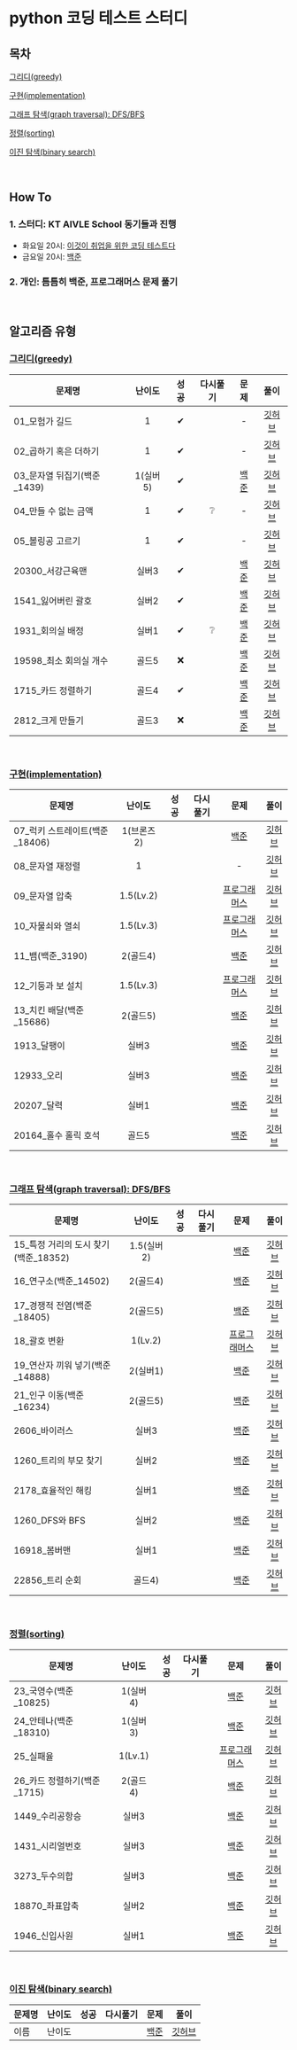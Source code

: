 # python 코딩 테스트 스터디

## 목차
[그리디(greedy)](#그리디greedy)

[구현(implementation)](#구현implementation)

[그래프 탐색(graph traversal): DFS/BFS](#그래프-탐색graph-traversal-dfsbfs)

[정렬(sorting)](#정렬sorting)

[이진 탐색(binary search)](#이진-탐색binary-search)

<br>

## How To
### 1. 스터디: KT AIVLE School 동기들과 진행
- 화요일 20시: [이것이 취업을 위한 코딩 테스트다](https://github.com/ndb796/python-for-coding-test)
- 금요일 20시: [백준](https://www.acmicpc.net)

### 2. 개인: 틈틈히 백준, 프로그래머스 문제 풀기

<br>

## 알고리즘 유형
### [그리디(greedy)](./greedy)
|문제명|난이도|성공|다시풀기|문제|풀이|
|-----|:----:|:----:|:----:|:----:|:---:|
|01_모험가 길드|1|✔||-|[깃허브](./greedy/이코테_01_모험가%20길드_0228.md)|
|02_곱하기 혹은 더하기|1|✔||-|[깃허브](./greedy/이코테_02_곱하기%20혹은%20더하기_0228.md)|
|03_문자열 뒤집기(백준_1439)|1(실버5)|✔||[백준](https://www.acmicpc.net/problem/1439)|[깃허브](./greedy/이코테_03_문자열%20뒤집기_0228.md)|
|04_만들 수 없는 금액|1|✔|❔|-|[깃허브](./greedy/이코테_04_만들%20수%20없는%20금액_0228.md)|
|05_볼링공 고르기|1|✔||-|[깃허브](./greedy/이코테_05_볼링공%20고르기_0228.md)|
|20300_서강근육맨|실버3|✔||[백준](https://www.acmicpc.net/problem/20300)|[깃허브](./greedy/백준_20300_서강근육맨_0228.md)|
|1541_잃어버린 괄호|실버2|✔||[백준](https://www.acmicpc.net/problem/1541)|[깃허브](./greedy/백준_1541_잃어버린%20괄호_0228.md)|
|1931_회의실 배정|실버1|✔|❔|[백준](https://www.acmicpc.net/problem/1931)|[깃허브](./greedy/백준_1931_회의실%20배정_0228.md)|
|19598_최소 회의실 개수|골드5|❌||[백준](https://www.acmicpc.net/problem/19598)|[깃허브](./greedy/)|
|1715_카드 정렬하기|골드4|✔||[백준](https://www.acmicpc.net/problem/1715)|[깃허브](./greedy/백준_1715_카드%20정렬하기_0228.md)|
|2812_크게 만들기|골드3|❌||[백준](https://www.acmicpc.net/problem/2812)|[깃허브](./greedy/)|

<br>

### [구현(implementation)](./implementation/)
|문제명|난이도|성공|다시풀기|문제|풀이|
|-----|:----:|:----:|:----:|:----:|:---:|
|07_럭키 스트레이트(백준_18406)|1(브론즈2)|||[백준](https://www.acmicpc.net/problem/18406)|[깃허브](./implementation/)|
|08_문자열 재정렬|1|||-|[깃허브](./implementation/)|
|09_문자열 압축|1.5(Lv.2)|||[프로그래머스](https://school.programmers.co.kr/learn/courses/30/lessons/60057)|[깃허브](./implementation/)|
|10_자물쇠와 열쇠|1.5(Lv.3)|||[프로그래머스](https://school.programmers.co.kr/learn/courses/30/lessons/60059)|[깃허브](./implementation/)|
|11_뱀(백준_3190)|2(골드4)|||[백준](https://www.acmicpc.net/problem/3190)|[깃허브](./implementation/)|
|12_기둥과 보 설치|1.5(Lv.3)|||[프로그래머스](https://school.programmers.co.kr/learn/courses/30/lessons/60061)|[깃허브](./implementation/)|
|13_치킨 배달(백준_15686)|2(골드5)|||[백준](https://www.acmicpc.net/problem/15686)|[깃허브](./implementation/)|
|1913_달팽이|실버3|||[백준](https://www.acmicpc.net/problem/1913)|[깃허브](./implementation/)|
|12933_오리|실버3|||[백준](https://www.acmicpc.net/problem/12933)|[깃허브](./implementation/)|
|20207_달력|실버1|||[백준](https://www.acmicpc.net/problem/20207)|[깃허브](./implementation/)|
|20164_홀수 홀릭 호석|골드5|||[백준](https://www.acmicpc.net/problem/20164)|[깃허브](./implementation/)|

<br>

### [그래프 탐색(graph traversal): DFS/BFS](./graph_traversal/)
|문제명|난이도|성공|다시풀기|문제|풀이|
|-----|:----:|:----:|:----:|:----:|:---:|
|15_특정 거리의 도시 찾기(백준_18352)|1.5(실버2)|||[백준](https://www.acmicpc.net/problem/18352)|[깃허브](./graph_traversal/)|
|16_연구소(백준_14502)|2(골드4)|||[백준](https://www.acmicpc.net/problem/14502)|[깃허브](./graph_traversal/)|
|17_경쟁적 전염(백준_18405)|2(골드5)|||[백준](https://www.acmicpc.net/problem/18405)|[깃허브](./graph_traversal/)|
|18_괄호 변환|1(Lv.2)|||[프로그래머스](https://school.programmers.co.kr/learn/courses/30/lessons/60058)|[깃허브](./graph_traversal/)|
|19_연산자 끼워 넣기(백준_14888)|2(실버1)|||[백준](https://www.acmicpc.net/problem/14888)|[깃허브](./graph_traversal/)|
|21_인구 이동(백준_16234)|2(골드5)|||[백준](https://www.acmicpc.net/problem/16234)|[깃허브](./graph_traversal/)|
|2606_바이러스|실버3|||[백준](https://www.acmicpc.net/problem/2606)|[깃허브](./graph_traversal/)|
|1260_트리의 부모 찾기|실버2|||[백준](https://www.acmicpc.net/problem/1260)|[깃허브](./graph_traversal/)|
|2178_효율적인 해킹|실버1|||[백준](https://www.acmicpc.net/problem/2178)|[깃허브](./graph_traversal/)|
|1260_DFS와 BFS|실버2|||[백준](https://www.acmicpc.net/problem/1260)|[깃허브](./graph_traversal/)|
|16918_봄버맨|실버1|||[백준](https://www.acmicpc.net/problem/16918)|[깃허브](./graph_traversal/)|
|22856_트리 순회|골드4)|||[백준](https://www.acmicpc.net/problem/22856)|[깃허브](./graph_traversal/)|

<br>

### [정렬(sorting)](./sorting/)
|문제명|난이도|성공|다시풀기|문제|풀이|
|-----|:----:|:----:|:----:|:----:|:---:|
|23_국영수(백준_10825)|1(실버4)|||[백준](https://www.acmicpc.net/problem/10825)|[깃허브](./sorting/)|
|24_안테나(백준_18310)|1(실버3)|||[백준](https://www.acmicpc.net/problem/18310)|[깃허브](./sorting/)|
|25_실패율|1(Lv.1)|||[프로그래머스](https://school.programmers.co.kr/learn/courses/30/lessons/42889)|[깃허브](./sorting/)|
|26_카드 정렬하기(백준_1715)|2(골드4)|||[백준](https://www.acmicpc.net/problem/1715)|[깃허브](./sorting/)|
|1449_수리공항승|실버3|||[백준](https://www.acmicpc.net/problem/1449)|[깃허브](./sorting/)|
|1431_시리얼번호|실버3|||[백준](https://www.acmicpc.net/problem/1431)|[깃허브](./sorting/)|
|3273_두수의합|실버3|||[백준](https://www.acmicpc.net/problem/3273)|[깃허브](./sorting/)|
|18870_좌표압축|실버2|||[백준](https://www.acmicpc.net/problem/18870)|[깃허브](./sorting/)|
|1946_신입사원|실버1|||[백준](https://www.acmicpc.net/problem/1946)|[깃허브](./sorting/)|

<br>

### [이진 탐색(binary search)](./binary_search/)
|문제명|난이도|성공|다시풀기|문제|풀이|
|-----|:----:|:----:|:----:|:----:|:---:|
|이름|난이도|||[백준](https://www.acmicpc.net/problem/1946)|[깃허브](./binary_search/)|

